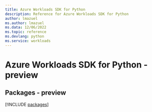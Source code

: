 ```yaml
---
title: Azure Workloads SDK for Python
description: Reference for Azure Workloads SDK for Python
author: lmazuel
ms.author: lmazuel
ms.data: 12/06/2022
ms.topic: reference
ms.devlang: python
ms.service: workloads
---
```

# Azure Workloads SDK for Python - preview
## Packages - preview
[!INCLUDE [packages](workloads-index.md)]